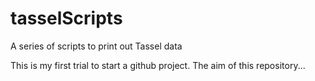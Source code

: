 tasselScripts
=============

A series of scripts to print out Tassel data

This is my first trial to start a github project. The aim of this repository...

